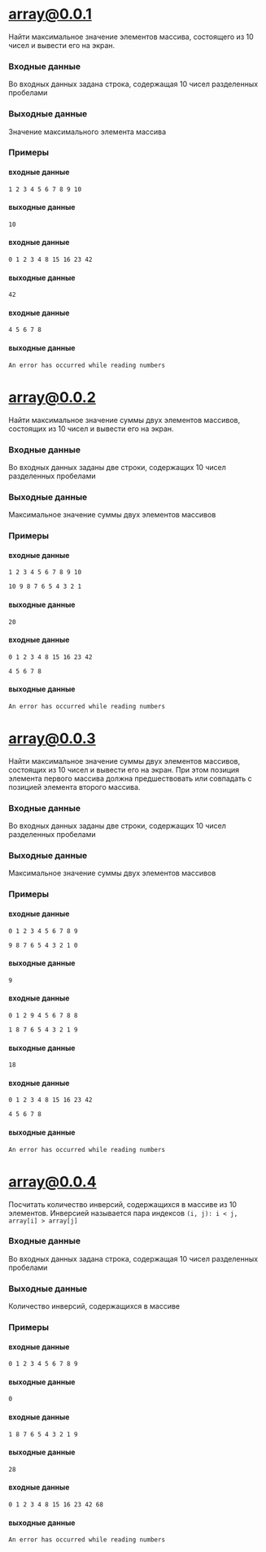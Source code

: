 # array@0.0.1

Найти максимальное значение элементов массива, состоящего из 10 чисел и вывести его на экран.

### Входные данные
Во входных данных задана строка, содержащая 10 чисел разделенных пробелами

### Выходные данные
Значение максимального элемента массива

### Примеры
#### входные данные
`1 2 3 4 5 6 7 8 9 10`
#### выходные данные
`10`
#### входные данные
`0 1 2 3 4 8 15 16 23 42`
#### выходные данные
`42`
#### входные данные
`4 5 6 7 8`
#### выходные данные
`An error has occurred while reading numbers`

# array@0.0.2

Найти максимальное значение суммы двух элементов массивов, состоящих из 10 чисел и вывести его на экран.

### Входные данные
Во входных данных заданы две строки, содержащих 10 чисел разделенных пробелами

### Выходные данные
Максимальное значение суммы двух элементов массивов

### Примеры
#### входные данные
`1 2 3 4 5 6 7 8 9 10`

`10 9 8 7 6 5 4 3 2 1`
#### выходные данные
`20`
#### входные данные
`0 1 2 3 4 8 15 16 23 42`

`4 5 6 7 8`
#### выходные данные
`An error has occurred while reading numbers`

# array@0.0.3

Найти максимальное значение суммы двух элементов массивов, состоящих из 10 чисел и вывести его на экран. При этом позиция элемента первого массива должна предшествовать или совпадать с позицией элемента второго массива.

### Входные данные
Во входных данных заданы две строки, содержащих 10 чисел разделенных пробелами

### Выходные данные
Максимальное значение суммы двух элементов массивов

### Примеры
#### входные данные
`0 1 2 3 4 5 6 7 8 9`

`9 8 7 6 5 4 3 2 1 0`
#### выходные данные
`9`
#### входные данные
`0 1 2 9 4 5 6 7 8 8`

`1 8 7 6 5 4 3 2 1 9`
#### выходные данные
`18`
#### входные данные
`0 1 2 3 4 8 15 16 23 42`

`4 5 6 7 8`
#### выходные данные
`An error has occurred while reading numbers`


# array@0.0.4

Посчитать количество инверсий, содержащихся в массиве из 10 элементов. Инверсией называется пара индексов `(i, j): i < j, array[i] > array[j]`

### Входные данные
Во входных данных задана строка, содержащая 10 чисел разделенных пробелами

### Выходные данные
Количество инверсий, содержащихся в массиве

### Примеры
#### входные данные
`0 1 2 3 4 5 6 7 8 9`
#### выходные данные
`0`
#### входные данные
`1 8 7 6 5 4 3 2 1 9`
#### выходные данные
`28`
#### входные данные
`0 1 2 3 4 8 15 16 23 42 68`
#### выходные данные
`An error has occurred while reading numbers`
